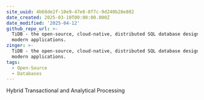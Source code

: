 ```yaml
---
site_uuid: 4b68de2f-10e9-47e8-8f7c-9d240b28e802
date_created: 2025-03-10T00:00:00.000Z
date_modified: '2025-04-12'
github_repo_url: >-
  TiDB - the open-source, cloud-native, distributed SQL database designed for
  modern applications.
zinger: >-
  TiDB - the open-source, cloud-native, distributed SQL database designed for
  modern applications.
tags:
  - Open-Source
  - Databases
---
```









































Hybrid Transactional and Analytical Processing